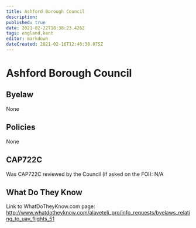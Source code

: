 ```yaml
---
title: Ashford Borough Council
description: 
published: true
date: 2021-02-22T18:38:23.426Z
tags: england,kent
editor: markdown
dateCreated: 2021-02-16T12:40:38.875Z
---
```


# Ashford Borough Council

## Byelaw
None

## Policies
None

## CAP722C

Was CAP722C reviewed by the Council (if asked on the FOI): N/A

## What Do They Know

Link to WhatDoTheyKnow.com page:
http://www.whatdotheyknow.com/alaveteli_pro/info_requests/byelaws_relating_to_uav_flights_51

